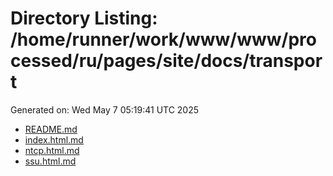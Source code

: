 # Directory Listing: /home/runner/work/www/www/processed/ru/pages/site/docs/transport
Generated on: Wed May  7 05:19:41 UTC 2025

- [README.md](README.md)
- [index.html.md](index.html.md)
- [ntcp.html.md](ntcp.html.md)
- [ssu.html.md](ssu.html.md)
